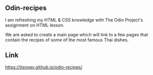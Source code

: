 ## Odin-recipes

I am refreshing my HTML & CSS knowledge with The Odin Project's assignment on HTML lesson. 

We are asked to create a main page which will link to a few pages that contain the recipes of some of the most famous Thai dishes. 


## Link 
https://itsnoey.github.io/odin-recipes/

